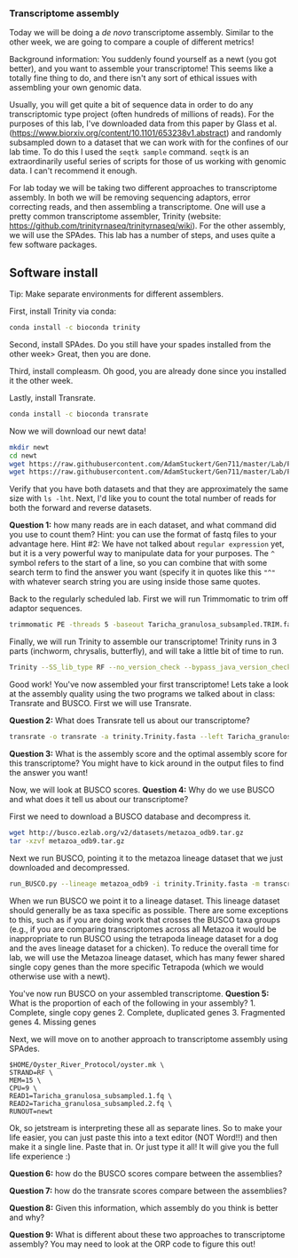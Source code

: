 ### Transcriptome assembly

Today we will be doing a *de novo* transcriptome assembly. Similar to the other week, we are going to compare a couple of different metrics!

Background information: You suddenly found yourself as a newt (you got better), and you want to assemble your transcriptome! This seems like a totally fine thing to do, and there isn't any sort of ethical issues with assembling your own genomic data. 

Usually, you will get quite a bit of sequence data in order to do any transcriptomic type project (often hundreds of millions of reads). For the purposes of this lab, I've downloaded data from this paper by Glass et al. (https://www.biorxiv.org/content/10.1101/653238v1.abstract) and randomly subsampled down to a dataset that we can work with for the confines of our lab time. To do this I used the `seqtk sample` command. `seqtk` is an extraordinarily useful series of scripts for those of us working with genomic data. I can't recommend it enough.


For lab today we will be taking two different approaches to transcriptome assembly. In both we will be removing sequencing adaptors, error correcting reads, and then assembling a transcriptome. One will use a pretty common transcriptome assembler, Trinity (website: https://github.com/trinityrnaseq/trinityrnaseq/wiki). For the other assembly, we will use the SPAdes. This lab has a number of steps, and uses quite a few software packages.

## Software install

Tip: Make separate environments for different assemblers.

First, install Trinity via conda:

```bash
conda install -c bioconda trinity
```

Second, install SPAdes. Do you still have your spades installed from the other week> Great, then you are done.

Third, install compleasm. Oh good, you are already done since you installed it the other week.

Lastly, install Transrate.

```bash
conda install -c bioconda transrate
```


Now we will download our newt data!

```bash
mkdir newt
cd newt
wget https://raw.githubusercontent.com/AdamStuckert/Gen711/master/Lab/Files/Taricha_granulosa_subsampled.1.fq
wget https://raw.githubusercontent.com/AdamStuckert/Gen711/master/Lab/Files/Taricha_granulosa_subsampled.2.fq
```

Verify that you have both datasets and that they are approximately the same size with `ls -lht`. Next, I'd like you to count the total number of reads for both the forward and reverse datasets. 

**Question 1:** how many reads are in each dataset, and what command did you use to count them? Hint: you can use the format of fastq files to your advantage here. Hint #2: We have not talked about `regular expression` yet, but it is a very powerful way to manipulate data for your purposes. The `^` symbol refers to the start of a line, so you can combine that with some search term to find the answer you want (specify it in quotes like this `"^"` with whatever search string you are using inside those same quotes.

Back to the regularly scheduled lab. First we will run Trimmomatic to trim off adaptor sequences.

```bash
trimmomatic PE -threads 5 -baseout Taricha_granulosa_subsampled.TRIM.fastq Taricha_granulosa_subsampled.1.fq Taricha_granulosa_subsampled.2.fq LEADING:3 TRAILING:3 ILLUMINACLIP:${MAKEDIR}/barcodes/barcodes.fa:2:30:10:8:TRUE MINLEN:25
```

Finally, we will run Trinity to assemble our transcriptome! Trinity runs in 3 parts (inchworm, chrysalis, butterfly), and will take a little bit of time to run.

```bash
Trinity --SS_lib_type RF --no_version_check --bypass_java_version_check --no_normalize_reads --seqType fq --output trinity/ --max_memory 15G --left Taricha_granulosa_subsampled.TRIM_1P.fastq  --right Taricha_granulosa_subsampled.TRIM_2P.fastq  --CPU 5 --inchworm_cpu 5 --full_cleanup
```

Good work! You've now assembled your first transcriptome! Lets take a look at the assembly quality using the two programs we talked about in class: Transrate and BUSCO. First we will use Transrate.  

**Question 2:** What does Transrate tell us about our transcriptome?

```bash
transrate -o transrate -a trinity.Trinity.fasta --left Taricha_granulosa_subsampled.TRIM_1P.fastq  --right Taricha_granulosa_subsampled.TRIM_2P.fastq -t 9
```

**Question 3:** What is the assembly score and the optimal assembly score for this transcriptome? You might have to kick around in the output files to find the answer you want! 
 
Now, we will look at BUSCO scores. **Question 4:** Why do we use BUSCO and what does it tell us about our transcriptome?


First we need to download a BUSCO database and decompress it.

```bash
wget http://busco.ezlab.org/v2/datasets/metazoa_odb9.tar.gz
tar -xzvf metazoa_odb9.tar.gz
```

Next we run BUSCO, pointing it to the metazoa lineage dataset that we just downloaded and decompressed.

```bash
run_BUSCO.py --lineage metazoa_odb9 -i trinity.Trinity.fasta -m transcriptome --cpu 9 -o busco_trinity 
```

When we run BUSCO we point it to a lineage dataset. This lineage dataset should generally be as taxa specific as possible. There are some exceptions to this, such as if you are doing work that crosses the BUSCO taxa groups (e.g., if you are comparing transcriptomes across all Metazoa it would be inappropriate to run BUSCO using the tetrapoda lineage dataset for a dog and the aves lineage dataset for a chicken). To reduce the overall time for lab, we will use the Metazoa lineage dataset, which has many fewer shared single copy genes than the more specific Tetrapoda (which we would otherwise use with a newt).

You've now run BUSCO on your assembled transcriptome. **Question 5:** What is the proportion of each of the following in your assembly?
	1. Complete, single copy genes
	2. Complete, duplicated genes
	3. Fragmented genes
	4. Missing genes


Next, we will move on to another approach to transcriptome assembly using SPAdes. 


```
$HOME/Oyster_River_Protocol/oyster.mk \
STRAND=RF \
MEM=15 \
CPU=9 \   
READ1=Taricha_granulosa_subsampled.1.fq \
READ2=Taricha_granulosa_subsampled.2.fq \
RUNOUT=newt
```

Ok, so jetstream is interpreting these all as separate lines. So to make your life easier, you can just paste this into a text editor (NOT Word!!) and then make it a single line. Paste that in. Or just type it all! It will give you the full life experience :)

**Question 6:** how do the BUSCO scores compare between the assemblies?

**Question 7:** how do the transrate scores compare between the assemblies?

**Question 8:** Given this information, which assembly do you think is better and why?

**Question 9:** What is different about these two approaches to transcriptome assembly? You may need to look at the ORP code to figure this out!
